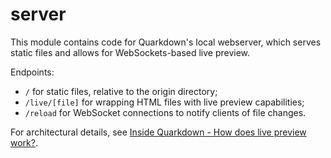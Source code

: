 # server

This module contains code for Quarkdown's local webserver,
which serves static files and allows for WebSockets-based live preview.

Endpoints:
- `/` for static files, relative to the origin directory;
- `/live/[file]` for wrapping HTML files with live preview capabilities;
- `/reload` for WebSocket connections to notify clients of file changes.

For architectural details, see [Inside Quarkdown - How does live preview work?](https://github.com/iamgio/quarkdown/wiki/inside-live-preview).